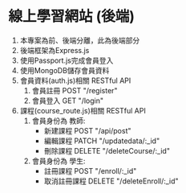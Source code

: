 # 線上學習網站 (後端)  
1. 本專案為前、後端分離，此為後端部分
2. 後端框架為Express.js
3. 使用Passport.js完成會員登入
4. 使用MongoDB儲存會員資料
5. 會員資料(auth.js)相關 RESTful API  
   1. 會員註冊 POST "/register"
   2. 會員登入 GET "/login"
6. 課程(course_route.js)相關 RESTful API  
   1. 會員身份為 教師:
      * 新建課程 POST "/api/post"
      * 編輯課程 PATCH "/updatedata/:_id"
      * 刪除課程 DELETE "/deleteCourse/:_id"  
   2. 會員身份為 學生:
      * 註冊課程 POST "/enroll/:_id"
      * 取消註冊課程 DELETE "/deleteEnroll/:_id"

   
